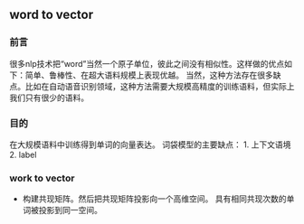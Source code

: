 ## word to vector
### 前言
很多nlp技术把“word”当然一个原子单位，彼此之间没有相似性。这样做的优点如下：简单、鲁棒性、在超大语料规模上表现优越。
当然，这种方法存在很多缺点。比如在自动语音识别领域，这种方法需要大规模高精度的训练语料，但实际上我们只有很少的语料。
### 目的
在大规模语料中训练得到单词的向量表达。
词袋模型的主要缺点： 1. 上下文语境  2. label
### work to vector
- 构建共现矩阵。然后把共现矩阵投影向一个高维空间。 具有相同共现次数的单词被投影到同一空间。